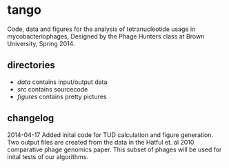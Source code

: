 tango
=====

Code, data and figures for the analysis of tetranucleotide usage in mycobacteriophages, Designed by the Phage Hunters class at Brown University, Spring 2014. 

directories
-----------
- *data* contains input/output data
- *src* contains sourcecode
- *figures* contains pretty pictures

changelog
---------
2014-04-17
Added inital code for TUD calculation and figure generation. Two output files are created from the data in the Hatful et. al 2010 comparative phage genomics paper. This subset of phages will be used for inital tests of our algorithms. 

